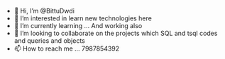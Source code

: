 - 👋 Hi, I’m @BittuDwdi
- 👀 I’m interested in learn new technologies here 
- 🌱 I’m currently learning ... And working also 
- 💞️ I’m looking to collaborate on the projects which SQL and tsql codes and queries and objects 
- 📫 How to reach me ...
7987854392

<!---
BittuDwdi/BittuDwdi is a ✨ special ✨ repository because its `README.md` (this file) appears on your GitHub profile.
You can click the Preview link to take a look at your changes.
--->
